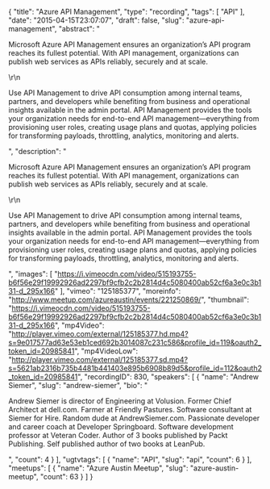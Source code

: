 {
  "title": "Azure API Management",
  "type": "recording",
  "tags": [
    "API"
  ],
  "date": "2015-04-15T23:07:07",
  "draft": false,
  "slug": "azure-api-management",
  "abstract": "<p>Microsoft Azure API Management ensures an organization’s API program reaches its fullest potential. With API management, organizations can publish web services as APIs reliably, securely and at scale.</p>\r\n<p>Use API Management to drive API consumption among internal teams, partners, and developers while benefiting from business and operational insights available in the admin portal. API Management provides the tools your organization needs for end-to-end API management—everything from provisioning user roles, creating usage plans and quotas, applying policies for transforming payloads, throttling, analytics, monitoring and alerts.</p>",
  "description": "<p>Microsoft Azure API Management ensures an organization’s API program reaches its fullest potential. With API management, organizations can publish web services as APIs reliably, securely and at scale.</p>\r\n<p>Use API Management to drive API consumption among internal teams, partners, and developers while benefiting from business and operational insights available in the admin portal. API Management provides the tools your organization needs for end-to-end API management—everything from provisioning user roles, creating usage plans and quotas, applying policies for transforming payloads, throttling, analytics, monitoring and alerts.</p>",
  "images": [
    "https://i.vimeocdn.com/video/515193755-b6f56e29f19992926ad2297bf9cfb2c2b2814d4c5080400ab52cf6a3e0c3b131-d_295x166"
  ],
  "vimeo": "125185377",
  "moreinfo": "http://www.meetup.com/azureaustin/events/221250869/",
  "thumbnail": "https://i.vimeocdn.com/video/515193755-b6f56e29f19992926ad2297bf9cfb2c2b2814d4c5080400ab52cf6a3e0c3b131-d_295x166",
  "mp4Video": "http://player.vimeo.com/external/125185377.hd.mp4?s=9e017577ad63e53eb1ced692b3014087c231c586&profile_id=119&oauth2_token_id=20985841",
  "mp4VideoLow": "http://player.vimeo.com/external/125185377.sd.mp4?s=5621ab2316b735b4481b441403e895b6908b89d5&profile_id=112&oauth2_token_id=20985841",
  "recordingID": 830,
  "speakers": [
    {
      "name": "Andrew Siemer",
      "slug": "andrew-siemer",
      "bio": "<p>Andrew Siemer is director of Engineering at Volusion. Former Chief Architect at dell.com. Farmer at Friendly Pastures. Software consultant at Siemer for Hire. Random dude at AndrewSiemer.com. Passionate developer and career coach at Developer Springboard. Software development professor at Veteran Coder. Author of 3 books published by Packt Publishing. Self published author of two books at LeanPub.</p>",
      "count": 4
    }
  ],
  "ugtvtags": [
    {
      "name": "API",
      "slug": "api",
      "count": 6
    }
  ],
  "meetups": [
    {
      "name": "Azure Austin Meetup",
      "slug": "azure-austin-meetup",
      "count": 63
    }
  ]
}